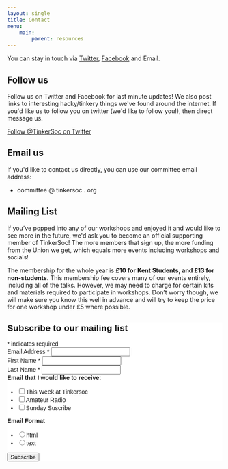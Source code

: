 ```yaml
---
layout: single
title: Contact
menu:
    main:
        parent: resources
---
```


You can stay in touch via [Twitter](https://twitter.com/TinkerSoc),
[Facebook](http://facebook.com/TinkerSoc) and Email.


## Follow us ##

Follow us on Twitter and Facebook for last minute updates!  We also post links
to interesting hacky/tinkery things we've found around the internet. If you'd
like us to follow you on twitter (we'd like to follow you!), then direct message
us.

<!-- Twitter Follow button -->
<a href="https://twitter.com/tinkersoc" class="twitter-follow-button" data-show-count="false">Follow @TinkerSoc on Twitter</a> <script>!function(d,s,id){var js,fjs=d.getElementsByTagName(s)[0],p=/^http:/.test(d.location)?'http':'https';if(!d.getElementById(id)){js=d.createElement(s);js.id=id;js.src=p+'://platform.twitter.com/widgets.js';fjs.parentNode.insertBefore(js,fjs);}}(document, 'script', 'twitter-wjs');</script>

<!-- Facebook Like button -->
<div id="fb-root"></div>
<script>(function(d, s, id) {
  var js, fjs = d.getElementsByTagName(s)[0];
  if (d.getElementById(id)) return;
  js = d.createElement(s); js.id = id;
  js.src = "//connect.facebook.net/en_GB/all.js#xfbml=1";
  fjs.parentNode.insertBefore(js, fjs);
}(document, 'script', 'facebook-jssdk'));</script>
<div class="fb-follow" data-href="https://www.facebook.com/TinkerSoc" data-width="220" data-show-faces="false"></div>

## Email us ##

If you'd like to contact us directly, you can use our committee email address:
* committee @ tinkersoc . org

## Mailing List ##

If you’ve popped into any of our workshops and enjoyed it and would like to see
more in the future, we'd ask you to become an official supporting member of
TinkerSoc! The more members that sign up, the more funding from the Union we
get, which equals more events including workshops and socials!

The membership for the whole year is **£10 for Kent Students, and £13 for
non-students**. This membership fee covers many of our events entirely,
including all of the talks. However, we may need to charge for certain kits and
materials required to participate in workshops. Don’t worry though, we will make
sure you know this well in advance and will try to keep the price for one
workshop under £5 where possible.



<link href="//cdn-images.mailchimp.com/embedcode/classic-081711.css" rel="stylesheet" type="text/css">
<style type="text/css">
#mc_embed_signup{background:#fff; clear:left; font:14px Helvetica,Arial,sans-serif; }
</style>
<div id="mc_embed_signup">
<form action="//tinkersoc.us10.list-manage.com/subscribe/post?u=932f6587f974bd55bce800f37&amp;id=5d5d569b53" method="post" id="mc-embedded-subscribe-form" name="mc-embedded-subscribe-form" class="validate" target="_blank" novalidate> <!-- __ -->
<div id="mc_embed_signup_scroll">
<h2>Subscribe to our mailing list</h2>
<div class="indicates-required"><span class="asterisk">*</span> indicates required</div>
<div class="mc-field-group">
<label for="mce-EMAIL">Email Address  <span class="asterisk">*</span>
</label>
<input type="email" value="" name="EMAIL" class="required email" id="mce-EMAIL">
</div>

<div class="mc-field-group">
<label for="mce-FNAME">First Name  <span class="asterisk">*</span>
</label>
<input type="text" value="" name="FNAME" class="required" id="mce-FNAME">
</div>

<div class="mc-field-group">
<label for="mce-LNAME">Last Name  <span class="asterisk">*</span>
</label>
<input type="text" value="" name="LNAME" class="required" id="mce-LNAME">
</div>

<div class="mc-field-group input-group">
<strong>Email that I would like to receive: </strong>
<ul><li><input type="checkbox" value="1" name="group[513][1]" id="mce-group[513]-513-0"><label for="mce-group[513]-513-0">This Week at Tinkersoc</label></li>
<li><input type="checkbox" value="2" name="group[513][2]" id="mce-group[513]-513-1"><label for="mce-group[513]-513-1">Amateur Radio</label></li>
<li><input type="checkbox" value="4" name="group[513][4]" id="mce-group[513]-513-2"><label for="mce-group[513]-513-2">Sunday Suscribe</label></li>
</ul>
</div>

<div class="mc-field-group input-group">
<strong>Email Format </strong>
<ul><li><input type="radio" value="html" name="EMAILTYPE" id="mce-EMAILTYPE-0"><label for="mce-EMAILTYPE-0">html</label></li>
<li><input type="radio" value="text" name="EMAILTYPE" id="mce-EMAILTYPE-1"><label for="mce-EMAILTYPE-1">text</label></li>
</ul>
</div>

<div id="mce-responses" class="clear">
    <div class="response" id="mce-error-response" style="display:none"></div>
    <div class="response" id="mce-success-response" style="display:none"></div>
</div>    <!-- real people should not fill this in and expect good things - do not remove this or risk form bot signups-->
<div style="position: absolute; left: -5000px;"><input type="text" name="b_932f6587f974bd55bce800f37_5d5d569b53" tabindex="-1" value=""></div>
<div class="clear"><input type="submit" value="Subscribe" name="subscribe" id="mc-embedded-subscribe" class="button"></div>
</div>

<p></form>
</div>
<script type='text/javascript' src='//s3.amazonaws.com/downloads.mailchimp.com/js/mc-validate.js'></script><script type='text/javascript'>(function($) {window.fnames = new Array(); window.ftypes = new Array();fnames[0]=&#39;EMAIL&#39;;ftypes[0]=&#39;email&#39;;fnames[1]=&#39;FNAME&#39;;ftypes[1]=&#39;text&#39;;fnames[2]=&#39;LNAME&#39;;ftypes[2]=&#39;text&#39;;}(jQuery));var $mcj = jQuery.noConflict(true);</script></p>
